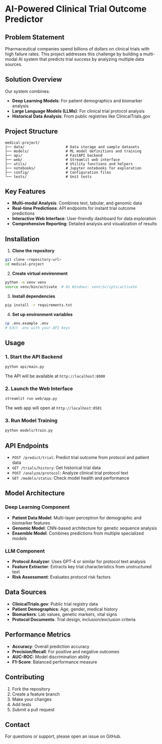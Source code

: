 # AI-Powered Clinical Trial Outcome Predictor

## Problem Statement
Pharmaceutical companies spend billions of dollars on clinical trials with high failure rates. This project addresses this challenge by building a multi-modal AI system that predicts trial success by analyzing multiple data sources.

## Solution Overview
Our system combines:
- **Deep Learning Models**: For patient demographics and biomarker analysis
- **Large Language Models (LLMs)**: For clinical trial protocol analysis
- **Historical Data Analysis**: From public registries like ClinicalTrials.gov

## Project Structure
```
medical-project/
├── data/                   # Data storage and sample datasets
├── models/                 # ML model definitions and training
├── api/                    # FastAPI backend
├── web/                    # Streamlit web interface
├── utils/                  # Utility functions and helpers
├── notebooks/              # Jupyter notebooks for exploration
├── config/                 # Configuration files
└── tests/                  # Unit tests
```

## Key Features
- **Multi-modal Analysis**: Combines text, tabular, and genomic data
- **Real-time Predictions**: API endpoints for instant trial outcome predictions
- **Interactive Web Interface**: User-friendly dashboard for data exploration
- **Comprehensive Reporting**: Detailed analysis and visualization of results

## Installation

1. **Clone the repository**
```bash
git clone <repository-url>
cd medical-project
```

2. **Create virtual environment**
```bash
python -m venv venv
source venv/bin/activate  # On Windows: venv\Scripts\activate
```

3. **Install dependencies**
```bash
pip install -r requirements.txt
```

4. **Set up environment variables**
```bash
cp .env.example .env
# Edit .env with your API keys
```

## Usage

### 1. Start the API Backend
```bash
python api/main.py
```
The API will be available at `http://localhost:8000`

### 2. Launch the Web Interface
```bash
streamlit run web/app.py
```
The web app will open at `http://localhost:8501`

### 3. Run Model Training
```bash
python models/train.py
```

## API Endpoints

- `POST /predict/trial`: Predict trial outcome from protocol and patient data
- `GET /trials/history`: Get historical trial data
- `POST /analyze/protocol`: Analyze clinical trial protocol text
- `GET /models/status`: Check model health and performance

## Model Architecture

### Deep Learning Component
- **Patient Data Model**: Multi-layer perceptron for demographic and biomarker features
- **Genomic Model**: CNN-based architecture for genetic sequence analysis
- **Ensemble Model**: Combines predictions from multiple specialized models

### LLM Component
- **Protocol Analyzer**: Uses GPT-4 or similar for protocol text analysis
- **Feature Extractor**: Extracts key trial characteristics from unstructured text
- **Risk Assessment**: Evaluates protocol risk factors

## Data Sources
- **ClinicalTrials.gov**: Public trial registry data
- **Patient Demographics**: Age, gender, medical history
- **Biomarkers**: Lab values, genetic markers, vital signs
- **Protocol Documents**: Trial design, inclusion/exclusion criteria

## Performance Metrics
- **Accuracy**: Overall prediction accuracy
- **Precision/Recall**: For positive and negative outcomes
- **AUC-ROC**: Model discrimination ability
- **F1-Score**: Balanced performance measure

## Contributing
1. Fork the repository
2. Create a feature branch
3. Make your changes
4. Add tests
5. Submit a pull request

## Contact
For questions or support, please open an issue on GitHub.

